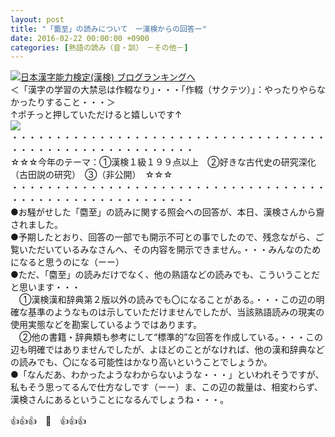 ```yaml
---
layout: post
title: "「麕至」の読みについて　ー漢検からの回答ー"
date: 2016-02-22 00:00:00 +0900
categories: [熟語の読み（音・訓）　－その他－]
---
```


[![](/syuusyuu9701/assets/images/「麕至」の読みについて-ー漢検からの回答ー-br_c_3028_1.gif)](http://blog.with2.net/link.php?1659096:3028 "日本漢字能力検定(漢検) ブログランキングへ")[日本漢字能力検定(漢検) ブログランキングへ](http://blog.with2.net/link.php?1659096:3028)  
＜「漢字の学習の大禁忌は作輟なり」・・・「作輟（サクテツ）」：やったりやらなかったりすること・・・＞  
↑ポチっと押していただけると嬉しいです↑   
![](/syuusyuu9701/assets/images/「麕至」の読みについて-ー漢検からの回答ー-5581d5bf1984519fd366e5c61cc2489d.jpg)  
・・・・・・・・・・・・・・・・・・・・・・・・・・・・・・・・・・・・・・・・・・・・・・・・・・・・・・・・・  
☆☆☆今年のテーマ：①漢検１級１９９点以上　②好きな古代史の研究深化（古田説の研究）　③（非公開）　☆☆☆　　  
・・・・・・・・・・・・・・・・・・・・・・・・・・・・・・・・・・・・・・・・・・・・・・・・・・・・・・・・・  
●お騒がせした「麕至」の読みに関する照会への回答が、本日、漢検さんから齎されました。  
●予期したとおり、回答の一部でも開示不可との事でしたので、残念ながら、ご覧いただいているみなさんへ、その内容を開示できません。・・・みんなのためになると思うのにな（ーー）  
●ただ、「麕至」の読みだけでなく、他の熟語などの読みでも、こういうことだと思います・・・  
　①漢検漢和辞典第２版以外の読みでも〇になることがある。・・・この辺の明確な基準のようなものは示していただけませんでしたが、当該熟語読みの現実の使用実態などを勘案しているようではあります。  
　②他の書籍・辞典類も参考にして“標準的”な回答を作成している。・・・この辺も明確ではありませんでしたが、よほどのことがなければ、他の漢和辞典などの読みでも、〇になる可能性はかなり高いということでしょうか。  
●「なんだあ、わかったようなわからないような・・・」といわれそうですが、私もそう思ってるんで仕方なしです（ーー）ま、この辺の裁量は、相変わらず、漢検さんにあるということになるんでしょうね・・・。  
  
👍👍👍　🐒　👍👍👍　  